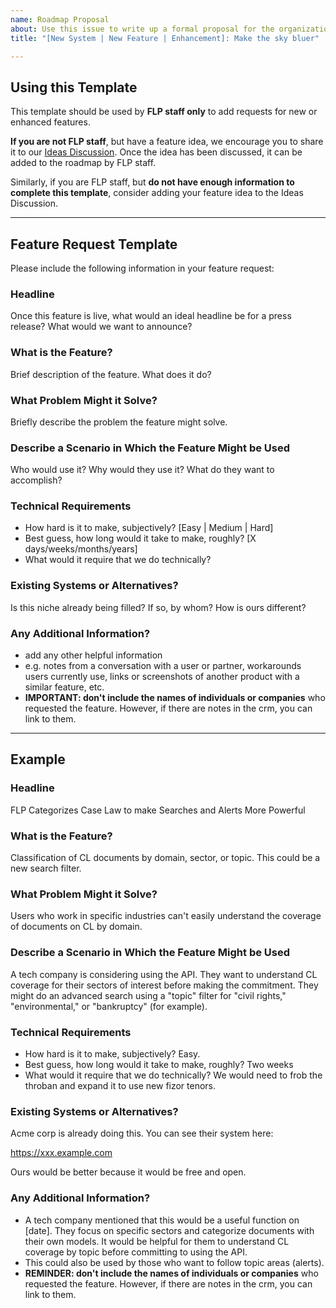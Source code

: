 ```yaml
---
name: Roadmap Proposal
about: Use this issue to write up a formal proposal for the organization. This should be used by FLP staff only.
title: "[New System | New Feature | Enhancement]: Make the sky bluer"

---
```



## **Using this Template**

This template should be used by **FLP staff only** to add requests for new or enhanced features.

**If you are not FLP staff**, but have a feature idea, we encourage you to share it to our [Ideas Discussion][idea]. Once the idea has been discussed, it can be added to the roadmap by FLP staff.

Similarly, if you are FLP staff, but **do not have enough information to complete this template**, consider adding your feature idea to the Ideas Discussion.

[idea]: https://github.com/freelawproject/foresight/discussions/new?category=ideas

___
## Feature Request Template

Please include the following information in your feature request:

### Headline

Once this feature is live, what would an ideal headline be for a press release? What would we want to announce?

### What is the Feature?

Brief description of the feature. What does it do?

### What Problem Might it Solve?

Briefly describe the problem the feature might solve.

### Describe a Scenario in Which the Feature Might be Used

Who would use it? Why would they use it? What do they want to accomplish?

### Technical Requirements

 - How hard is it to make, subjectively? [Easy | Medium | Hard]
 - Best guess, how long would it take to make, roughly? [X days/weeks/months/years]
 - What would it require that we do technically?

### Existing Systems or Alternatives?

Is this niche already being filled? If so, by whom? How is ours different?

### Any Additional Information?

- add any other helpful information
- e.g. notes from a conversation with a user or partner, workarounds users currently use, links or screenshots of another product with a similar feature, etc.
- **IMPORTANT: don't include the names of individuals or companies** who requested the feature. However, if there are notes in the crm, you can link to them.

____
## Example

### Headline

FLP Categorizes Case Law to make Searches and Alerts More Powerful

### What is the Feature?

Classification of CL documents by domain, sector, or topic. This could be a new search filter.

### What Problem Might it Solve?

Users who work in specific industries can't easily understand the coverage of documents on CL by domain.

### Describe a Scenario in Which the Feature Might be Used

A tech company is considering using the API. They want to understand CL coverage for their sectors of interest before making the commitment. They might do an advanced search using a "topic" filter for "civil rights," "environmental," or "bankruptcy" (for example).

### Technical Requirements

 - How hard is it to make, subjectively? Easy.
 - Best guess, how long would it take to make, roughly? Two weeks
 - What would it require that we do technically? We would need to frob the throban and expand it to use new fizor tenors.

### Existing Systems or Alternatives?

Acme corp is already doing this. You can see their system here: 

https://xxx.example.com

Ours would be better because it would be free and open.

### Any Additional Information?

- A tech company mentioned that this would be a useful function on [date]. They focus on specific sectors and categorize documents with their own models. It would be helpful for them to understand CL coverage by topic before committing to using the API.
- This could also be used by those who want to follow topic areas (alerts).
- **REMINDER: don't include the names of individuals or companies** who requested the feature. However, if there are notes in the crm, you can link to them.

